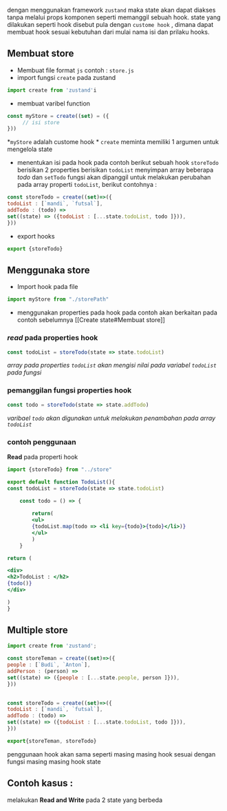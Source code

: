 dengan menggunakan framework `zustand` maka state akan dapat diakses tanpa melalui props komponen seperti memanggil sebuah hook.
state yang dilakukan seperti hook disebut pula dengan `custome hook` , dimana dapat membuat hook sesuai kebutuhan dari mulai nama isi dan prilaku hooks.

## Membuat store
- Membuat file format `js` 
contoh : `store.js`
- import fungsi `create` pada zustand
```jsx
import create from 'zustand'i
```

- membuat varibel function
```jsx
const myStore = create((set) = ({
	 // isi store
}))
```
*`myStore` adalah custome hook *
`create` meminta memiliki 1 argumen untuk mengelola state

- menentukan isi pada hook
pada contoh berikut sebuah hook `storeTodo` berisikan 2 properties berisikan `todoList` menyimpan array beberapa *todo* dan `setTodo` fungsi akan dipanggil untuk melakukan perubahan pada array properti `todoList`, berikut contohnya :
```jsx
const storeTodo = create((set)=>({
todoList : [`mandi`, `futsal`],
addTodo : (todo) =>
set((state) => ({todoList : [...state.todoList, todo ]})),
}))
```

- export hooks
```jsx
export {storeTodo}
```

## Menggunaka store
- Import hook pada file 
```jsx
import myStore from "./storePath"
```

- menggunakan properties pada hook
pada contoh akan berkaitan pada contoh sebelumnya [[Create state#Membuat store]]

### *read* pada properties hook
```jsx
const todoList = storeTodo(state => state.todoList)
```
*array pada properties `todoList` akan mengisi nilai pada variabel `todoList` pada fungsi*

### pemanggilan fungsi properties hook
```jsx
const todo = storeTodo(state => state.addTodo)
```
*varibael `todo` akan digunakan untuk melakukan penambahan pada array `todoList`*

### contoh penggunaan 

**Read** pada properti hook
```jsx
import {storeTodo} from "../store"

export default function TodoList(){
const todoList = storeTodo(state => state.todoList)

	const todo = () => {
		
		return(
		<ul>
		{todoList.map(todo => <li key={todo}>{todo}</li>)}
		</ul>
		)
	}

return (

<div>
<h2>TodoList : </h2>
{todo()}
</div>

)
}
```

## Multiple store

```jsx
import create from 'zustand';

const storeTeman = create((set)=>({
people : [`Budi`, `Anton`],
addPerson : (person) =>
set((state) => ({people : [...state.people, person ]})),
}))
  

const storeTodo = create((set)=>({
todoList : [`mandi`, `futsal`],
addTodo : (todo) =>
set((state) => ({todoList : [...state.todoList, todo ]})),
}))

export{storeTeman, storeTodo}
```

penggunaan hook akan sama seperti masing masing hook sesuai dengan fungsi masing masing hook state

## Contoh kasus :

melakukan **Read and Write** pada 2 state yang berbeda 
